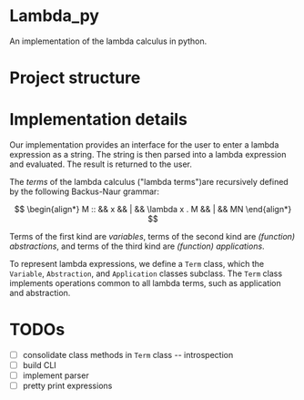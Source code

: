 # Lambda_py

An implementation of the lambda calculus in python.

# Project structure

# Implementation details

Our implementation provides an interface for the user to enter a lambda expression as a string.
The string is then parsed into a lambda expression and evaluated.
The result is returned to the user.

The _terms_ of the lambda calculus ("lambda terms")are recursively defined by the following Backus-Naur grammar:

$$
\begin{align*}
M :: &&  x && | && \lambda x . M && | && MN
\end{align*}
$$

Terms of the first kind are _variables_, terms of the second kind are _(function) abstractions_, and terms of the third kind are _(function) applications_.

To represent lambda expressions, we define a `Term` class, which the `Variable`, `Abstraction`, and `Application` classes subclass.
The `Term` class implements operations common to all lambda terms, such as application and abstraction.

# TODOs

- [ ] consolidate class methods in `Term` class -- introspection
- [ ] build CLI
- [ ] implement parser
- [ ] pretty print expressions
